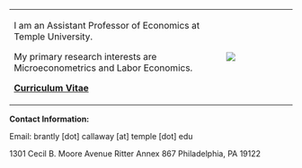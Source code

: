 <table>
<tr>
<td width="75%">

I am an Assistant Professor of Economics at Temple University.

My primary research interests are Microeconometrics and Labor Economics.

<b><a href="http://bc.bmciv.com/files/2016/09/Callaway-CV-9-2016.pdf">Curriculum Vitae</a></b>

</td>

<td width="25%">

<img src="http://bc.bmciv.com/files/2016/09/IMG_0873-225x300.jpg">

</td>
</tr>
</table>



**Contact Information:**

Email: brantly [dot] callaway [at] temple [dot] edu

1301 Cecil B. Moore Avenue
Ritter Annex 867
Philadelphia, PA 19122

